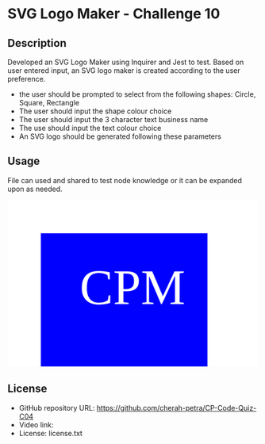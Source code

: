 
# SVG Logo Maker - Challenge 10

## Description

Developed an SVG Logo Maker using Inquirer and Jest to test. Based on user entered input, an SVG logo maker is created according to the user preference. 

- the user should be prompted to select from the following shapes: Circle, Square, Rectangle
- The user should input the shape colour choice
- The user should input the 3 character text business name
- The use should input the text colour choice
- An SVG logo should be generated following these parameters

## Usage

File can used and shared to test node knowledge or it can be expanded  upon as needed. 

![Generated Logo Sample](./examples/logo.svg)


## License

- GitHub repository URL: https://github.com/cherah-petra/CP-Code-Quiz-C04
- Video link: 
- License: license.txt



